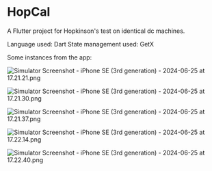 # HopCal

A Flutter project for Hopkinson's test on identical dc machines.

Language used: Dart
State management used: GetX

Some instances from the app:


![Simulator Screenshot - iPhone SE (3rd generation) - 2024-06-25 at 17.21.21.png](..%2F..%2FDesktop%2FSimulator%20Screenshot%20-%20iPhone%20SE%20%283rd%20generation%29%20-%202024-06-25%20at%2017.21.21.png)

![Simulator Screenshot - iPhone SE (3rd generation) - 2024-06-25 at 17.21.30.png](..%2F..%2FDesktop%2FSimulator%20Screenshot%20-%20iPhone%20SE%20%283rd%20generation%29%20-%202024-06-25%20at%2017.21.30.png)

![Simulator Screenshot - iPhone SE (3rd generation) - 2024-06-25 at 17.21.37.png](..%2F..%2FDesktop%2FSimulator%20Screenshot%20-%20iPhone%20SE%20%283rd%20generation%29%20-%202024-06-25%20at%2017.21.37.png)

![Simulator Screenshot - iPhone SE (3rd generation) - 2024-06-25 at 17.22.14.png](..%2F..%2FDesktop%2FSimulator%20Screenshot%20-%20iPhone%20SE%20%283rd%20generation%29%20-%202024-06-25%20at%2017.22.14.png)

![Simulator Screenshot - iPhone SE (3rd generation) - 2024-06-25 at 17.22.40.png](..%2F..%2FDesktop%2FSimulator%20Screenshot%20-%20iPhone%20SE%20%283rd%20generation%29%20-%202024-06-25%20at%2017.22.40.png)